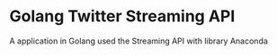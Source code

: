 # Golang Twitter Streaming API
A application in Golang used the Streaming API with library Anaconda

